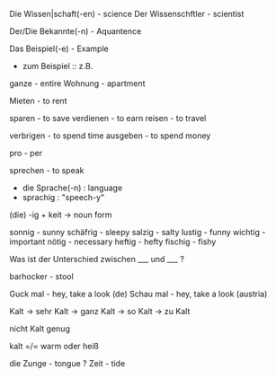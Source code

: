 Die Wissen|schaft(-en) - science
Der Wissenschftler - scientist

Der/Die Bekannte(-n) - Aquantence

Das Beispiel(-e) - Example
- zum Beispiel :: z.B.

ganze - entire
Wohnung - apartment

Mieten - to rent

sparen - to save
verdienen - to earn
reisen - to travel

verbrigen - to spend time
ausgeben - to spend money

pro - per

sprechen - to speak
 - die Sprache(-n) : language
 - sprachig : "speech-y"

(die) <wort>-ig + keit -> noun form

sonnig - sunny
schäfrig - sleepy
salzig - salty
lustig - funny
wichtig - important
nötig - necessary
heftig - hefty
fischig - fishy

Was ist der Unterschied zwischen ___ und ___ ?

barhocker - stool

Guck mal - hey, take a look (de)
Schau mal - hey, take a look (austria)

Kalt -> sehr Kalt -> ganz Kalt -> so Kalt -> zu Kalt

nicht Kalt genug

kalt =/= warm oder heiß

die Zunge - tongue
? Zeit - tide
